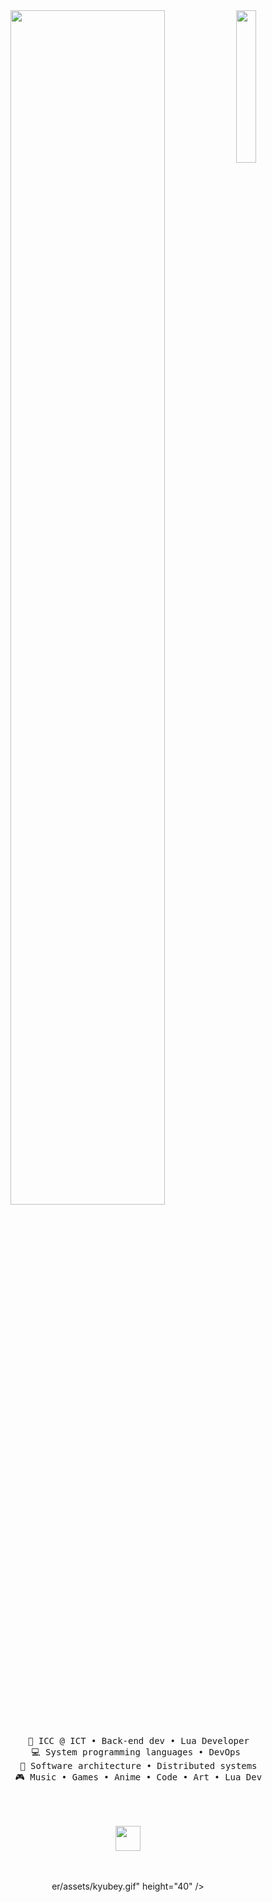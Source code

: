 <div align="center">
<img src="https://github.com/innng/innng/assets/26755058/5e0ce0fb-c544-4f8c-a307-5849165746d0" width="25%" align="right" />
<img src="https://readme-typing-svg.demolab.com?font=Inconsolata&weight=500&size=50&duration=4000&pause=300&color=A7A459&center=true&vCenter=true&multiline=true&repeat=false&random=false&width=1300&height=140&lines=Hello+hello;I'm Hashion%2C+a+lua+developer+and++python dev+nice to meet you+%E2%9C%A9" width="70%" />
<br><br>
<pre>
    💼 ICC @ ICT • Back-end dev • Lua Developer
    💻 System programming languages • DevOps 
    📖 Software architecture • Distributed systems
    🎮 Music • Games • Anime • Code • Art • Lua Dev

</pre>
<br><br>
<img src="https://raw.githubusercontent.com/innng/innng/master/assets/kyubey.gif" height="40" />
<br><br><br>

er/assets/kyubey.gif" height="40" />
<br><br><br>

